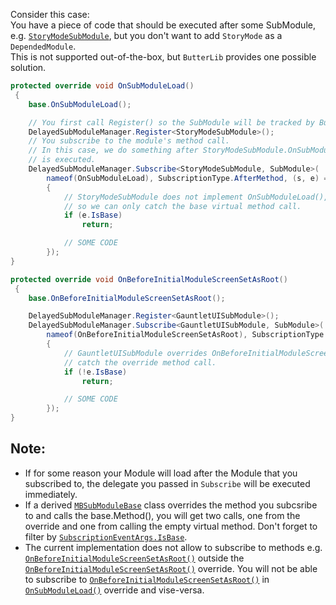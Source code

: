 Consider this case:  
You have a piece of code that should be executed after some SubModule, e.g. [``StoryModeSubModule``](xref:StoryMode.StoryModeSubModule), but you don't want to add ``StoryMode`` as a ``DependedModule``.  
This is not supported out-of-the-box, but ``ButterLib`` provides one possible solution.  
```csharp
protected override void OnSubModuleLoad()
 {
    base.OnSubModuleLoad();

    // You first call Register() so the SubModule will be tracked by ButterLib
    DelayedSubModuleManager.Register<StoryModeSubModule>();
    // You subscribe to the module's method call.
    // In this case, we do something after StoryModeSubModule.OnSubModuleLoad
    // is executed.
    DelayedSubModuleManager.Subscribe<StoryModeSubModule, SubModule>(
        nameof(OnSubModuleLoad), SubscriptionType.AfterMethod, (s, e) =>
        {
            // StoryModeSubModule does not implement OnSubModuleLoad(),
            // so we can only catch the base virtual method call.
            if (e.IsBase)
                return;

            // SOME CODE
        });
}
```
  
```csharp
protected override void OnBeforeInitialModuleScreenSetAsRoot()
 {
    base.OnBeforeInitialModuleScreenSetAsRoot();

    DelayedSubModuleManager.Register<GauntletUISubModule>();
    DelayedSubModuleManager.Subscribe<GauntletUISubModule, SubModule>(
        nameof(OnBeforeInitialModuleScreenSetAsRoot), SubscriptionType.AfterMethod, (s, e) =>
        {
            // GauntletUISubModule overrides OnBeforeInitialModuleScreenSetAsRoot, so we can
            // catch the override method call.
            if (!e.IsBase)
                return;

            // SOME CODE
        });
}
```

## Note:
* If for some reason your Module will load after the Module that you subscribed to, the delegate you passed in ``Subscribe`` will be executed immediately.
* If a derived [``MBSubModuleBase``](xref:TaleWorlds.MountAndBlade.MBSubModuleBase) class overrides the method you subcsribe to and calls the base.Method(), you will get two calls, one from the override and one from calling the empty virtual method. Don't forget to filter by [``SubscriptionEventArgs.IsBase``](xref:Bannerlord.ButterLib.DelayedSubModule.SubscriptionEventArgs#collapsible-Bannerlord_ButterLib_DelayedSubModule_SubscriptionEventArgs_IsBase).
* The current implementation does not allow to subscribe to methods e.g. [``OnBeforeInitialModuleScreenSetAsRoot()``](xref:TaleWorlds.MountAndBlade.MBSubModuleBase#collapsible-TaleWorlds_MountAndBlade_MBSubModuleBase_OnBeforeInitialModuleScreenSetAsRoot) outside the [``OnBeforeInitialModuleScreenSetAsRoot()``](xref:TaleWorlds.MountAndBlade.MBSubModuleBase#collapsible-TaleWorlds_MountAndBlade_MBSubModuleBase_OnBeforeInitialModuleScreenSetAsRoot) override. You will not be able to subscribe to [``OnBeforeInitialModuleScreenSetAsRoot()``](xref:TaleWorlds.MountAndBlade.MBSubModuleBase#collapsible-TaleWorlds_MountAndBlade_MBSubModuleBase_OnBeforeInitialModuleScreenSetAsRoot) in [``OnSubModuleLoad()``](xref:TaleWorlds.MountAndBlade.MBSubModuleBase#collapsible-TaleWorlds_MountAndBlade_MBSubModuleBase_OnSubModuleLoad) override and vise-versa.
